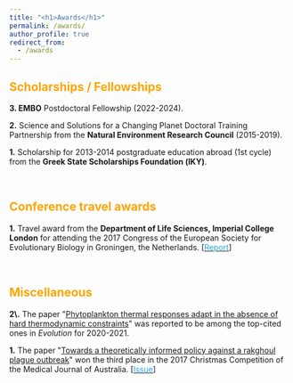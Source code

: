 ```yaml
---
title: "<h1>Awards</h1>"
permalink: /awards/
author_profile: true
redirect_from: 
  - /awards
---
```


<h2><b><font color = 'orange'>Scholarships / Fellowships</font></b></h2>

<b>3\. EMBO</b> Postdoctoral Fellowship (2022-2024).

<b>2\.</b> Science and Solutions for a Changing Planet Doctoral Training
Partnership from the <b>Natural Environment Research Council</b> (2015-2019).

<b>1\.</b> Scholarship for 2013-2014 postgraduate education abroad (1st cycle)
from the <b>Greek State Scholarships Foundation (ΙΚΥ)</b>.

<br>
<h2><b><font color = 'orange'>Conference travel awards</font></b></h2>

<b>1\.</b> Travel award from the <b>Department of Life Sciences, Imperial 
College London</b> for attending the 2017 Congress of the European 
Society for Evolutionary Biology in Groningen, the Netherlands. 
\[[<span class="underline-on-hover" style="color:#2ea9d8">Report</span>](https://www.imperial.ac.uk/media/imperial-college/faculty-of-natural-sciences/department-of-life-sciences/public/dols-travel-awards/reports/Kontopoulos_DG_2017_report.pdf)\]

<br>
<h2><b><font color = 'orange'>Miscellaneous</font></b></h2>
<b>2\.</b> The paper 
"<a href='../publication/09_Phytoplankton_thermal_responses_adapt'>Phytoplankton 
thermal responses adapt in the absence of hard thermodynamic constraints</a>"
was reported to be among the top-cited ones in <i>Evolution</i> for 2020-2021.

<b>1\.</b> The paper 
"<a href='../publication/05_Towards_a_theoretically_informed'>Towards a 
theoretically informed policy against a rakghoul plague outbreak</a>" 
won the third place in the 2017 Christmas Competition of the 
Medical Journal of Australia. 
\[[<span class="underline-on-hover" style="color:#2ea9d8">Issue</span>](https://www.mja.com.au/journal/2017/207/11)\]

